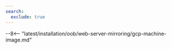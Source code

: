 ```yaml
---
search:
  exclude: true
---
```


--8<-- "latest/installation/oob/web-server-mirroring/gcp-machine-image.md"